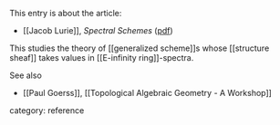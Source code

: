 This entry is about the article:

* [[Jacob Lurie]], _Spectral Schemes_ ([pdf](http://www.math.harvard.edu/~lurie/papers/DAG-VII.pdf))


This studies the theory of [[generalized scheme]]s whose [[structure sheaf]] takes values in [[E-infinity ring]]-spectra.


See also 

* [[Paul Goerss]], [[Topological Algebraic Geometry - A Workshop]]

category: reference